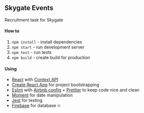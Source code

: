 ## Skygate Events

Recruitment task for Skygate

#### How to

1. `npm install` - install dependencies
2. `npm start` - run development server
3. `npm test` - run tests
4. `npm build` - create build for production

#### Using
* [React](https://reactjs.org/) with [Context API](https://reactjs.org/docs/context.html) 
* [Create React App](https://github.com/facebookincubator/create-react-app) for project bootstrapping
* [Eslint](https://github.com/eslint/eslint) with [Airbnb config](https://github.com/airbnb/javascript) + [Prettier](https://github.com/prettier/prettier) to keep code nice and clean
* [Moment](https://github.com/moment/moment) for date manipulation
* [Jest](https://github.com/facebook/jest) for testing
* [Firebase](https://www.npmjs.com/package/firebase) for database 🔥
